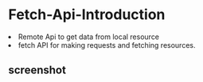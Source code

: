 # Fetch-Api-Introduction
<li>Remote Api to get data from local resource</li>
<li> fetch API for making requests and fetching resources.</li>

## screenshot

